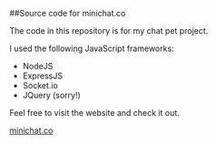 ##Source code for minichat.co

The code in this repository is for my chat pet project.

I used the following JavaScript frameworks:
* NodeJS
* ExpressJS
* Socket.io
* JQuery (sorry!)

Feel free to visit the website and check it out.

[minichat.co](http://minichat.co)